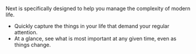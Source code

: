 Next is specifically designed to help you manage the complexity of modern life.
* Quickly capture the things in your life that demand your regular attention.
* At a glance, see what is most important at any given time, even as things change.
